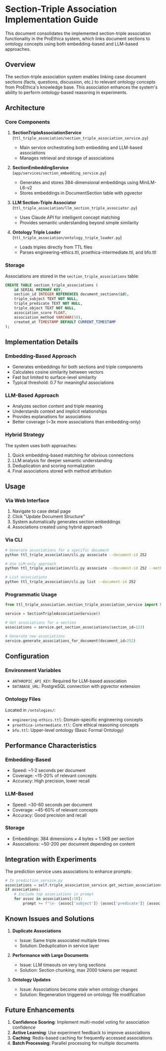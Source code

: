 # Section-Triple Association Implementation Guide

This document consolidates the implemented section-triple association functionality in the ProEthica system, which links document sections to ontology concepts using both embedding-based and LLM-based approaches.

## Overview

The section-triple association system enables linking case document sections (facts, questions, discussion, etc.) to relevant ontology concepts from ProEthica's knowledge base. This association enhances the system's ability to perform ontology-based reasoning in experiments.

## Architecture

### Core Components

1. **SectionTripleAssociationService** (`ttl_triple_association/section_triple_association_service.py`)
   - Main service orchestrating both embedding and LLM-based associations
   - Manages retrieval and storage of associations

2. **SectionEmbeddingService** (`app/services/section_embedding_service.py`)
   - Generates and stores 384-dimensional embeddings using MiniLM-L6-v2
   - Stores embeddings in DocumentSection table with pgvector

3. **LLM Section-Triple Associator** (`ttl_triple_association/llm_section_triple_associator.py`)
   - Uses Claude API for intelligent concept matching
   - Provides semantic understanding beyond simple similarity

4. **Ontology Triple Loader** (`ttl_triple_association/ontology_triple_loader.py`)
   - Loads triples directly from TTL files
   - Parses engineering-ethics.ttl, proethica-intermediate.ttl, and bfo.ttl

### Storage

Associations are stored in the `section_triple_associations` table:
```sql
CREATE TABLE section_triple_associations (
    id SERIAL PRIMARY KEY,
    section_id INTEGER REFERENCES document_sections(id),
    triple_subject TEXT NOT NULL,
    triple_predicate TEXT NOT NULL,
    triple_object TEXT NOT NULL,
    association_score FLOAT,
    association_method VARCHAR(50),
    created_at TIMESTAMP DEFAULT CURRENT_TIMESTAMP
);
```

## Implementation Details

### Embedding-Based Approach
- Generates embeddings for both sections and triple components
- Calculates cosine similarity between vectors
- Fast but limited to surface-level similarity
- Typical threshold: 0.7 for meaningful associations

### LLM-Based Approach
- Analyzes section content and triple meaning
- Understands context and implicit relationships
- Provides explanations for associations
- Better coverage (~3x more associations than embedding-only)

### Hybrid Strategy
The system uses both approaches:
1. Quick embedding-based matching for obvious connections
2. LLM analysis for deeper semantic understanding
3. Deduplication and scoring normalization
4. Final associations stored with method attribution

## Usage

### Via Web Interface
1. Navigate to case detail page
2. Click "Update Document Structure"
3. System automatically generates section embeddings
4. Associations created using hybrid approach

### Via CLI
```bash
# Generate associations for a specific document
python ttl_triple_association/cli.py associate --document-id 252

# Use LLM-only approach
python ttl_triple_association/cli.py associate --document-id 252 --method llm

# List associations
python ttl_triple_association/cli.py list --document-id 252
```

### Programmatic Usage
```python
from ttl_triple_association.section_triple_association_service import SectionTripleAssociationService

service = SectionTripleAssociationService()

# Get associations for a section
associations = service.get_section_associations(section_id=123)

# Generate new associations
service.generate_associations_for_document(document_id=252)
```

## Configuration

### Environment Variables
- `ANTHROPIC_API_KEY`: Required for LLM-based association
- `DATABASE_URL`: PostgreSQL connection with pgvector extension

### Ontology Files
Located in `/ontologies/`:
- `engineering-ethics.ttl`: Domain-specific engineering concepts
- `proethica-intermediate.ttl`: Core ethical reasoning concepts
- `bfo.ttl`: Upper-level ontology (Basic Formal Ontology)

## Performance Characteristics

### Embedding-Based
- Speed: ~1-2 seconds per document
- Coverage: ~15-20% of relevant concepts
- Accuracy: High precision, lower recall

### LLM-Based
- Speed: ~30-60 seconds per document
- Coverage: ~45-60% of relevant concepts
- Accuracy: Good precision and recall

### Storage
- Embeddings: 384 dimensions × 4 bytes = 1.5KB per section
- Associations: ~50-200 per document depending on content

## Integration with Experiments

The prediction service uses associations to enhance prompts:
```python
# In prediction_service.py
associations = self.triple_association_service.get_section_associations(section_id)
if associations:
    # Include top associations in prompt
    for assoc in associations[:10]:
        prompt += f"\n- {assoc['subject']} {assoc['predicate']} {assoc['object']}"
```

## Known Issues and Solutions

1. **Duplicate Associations**
   - Issue: Same triple associated multiple times
   - Solution: Deduplication in service layer

2. **Performance with Large Documents**
   - Issue: LLM timeouts on very long sections
   - Solution: Section chunking, max 2000 tokens per request

3. **Ontology Updates**
   - Issue: Associations become stale when ontology changes
   - Solution: Regeneration triggered on ontology file modification

## Future Enhancements

1. **Confidence Scoring**: Implement multi-model voting for association confidence
2. **Active Learning**: Use experiment feedback to improve associations
3. **Caching**: Redis-based caching for frequently accessed associations
4. **Batch Processing**: Parallel processing for multiple documents